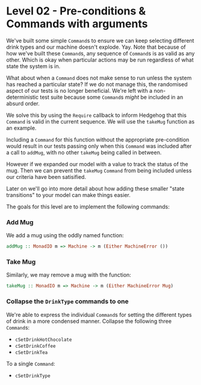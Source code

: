 # Level 02 - Pre-conditions & Commands with arguments

We've built some simple `Command`s to ensure we can keep selecting different
drink types and our machine doesn't explode. Yay. Note that because of how we've
built these `Command`s, any sequence of `Command`s is as valid as any other.
Which is okay when particular actions may be run regardless of what state the
system is in.

What about when a `Command` does not make sense to run unless the system has
reached a particular state? If we do not manage this, the randomised aspect of
our tests is no longer beneficial. We're left with a non-deterministic test
suite because some `Command`s _might_ be included in an absurd order.

We solve this by using the `Require` callback to inform Hedgehog that this
`Command` is valid in the current sequence. We will use the `takeMug` function
as an example.

Including a `Command` for this function without the appropriate pre-condition
would result in our tests passing only when this `Command` was included after a
call to `addMug`, with no other `takeMug` being called in between.

However if we expanded our model with a value to track the status of the mug.
Then we can prevent the `takeMug` `Command` from being included unless our
criteria have been satisified.

Later on we'll go into more detail about how adding these smaller "state
transitions" to your model can make things easier.

The goals for this level are to implement the following commands:

### Add Mug

We add a mug using the oddly named function:

```haskell
addMug :: MonadIO m => Machine -> m (Either MachineError ())
```

### Take Mug

Similarly, we may remove a mug with the function:

```haskell
takeMug :: MonadIO m => Machine -> m (Either MachineError Mug)
```

### Collapse the `DrinkType` commands to one

We're able to express the individual `Command`s for setting the different types
of drink in a more condensed manner. Collapse the following three `Command`s:

* `cSetDrinkHotChocolate`
* `cSetDrinkCoffee`
* `cSetDrinkTea`

To a single `Command`:

* `cSetDrinkType`
